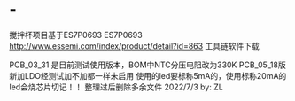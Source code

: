 # -
搅拌杯项目基于ES7P0693
ES7P0693 http://www.essemi.com/index/product/detail?id=863 工具链软件下载

PCB_03_31 是目前测试使用版本，BOM中NTC分压电阻改为330K
PCB_05_18版新加LDO经测试加不加都一样未启用
使用的led要标称5mA的，使用标称20mA的led会烧芯片切记！！
整理过后删除多余文件
2022/7/3    by: ZL